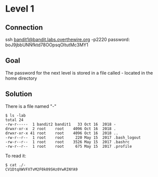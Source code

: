 # Level 1
## Connection
ssh bandit1@bandit.labs.overthewire.org -p2220
password: boJ9jbbUNNfktd78OOpsqOltutMc3MY1
## Goal
The password for the next level is stored in a file called - located in the home directory
## Solution
There is a file named "-"
~~~~
$ ls -lab
total 24
-rw-r-----  1 bandit2 bandit1   33 Oct 16  2018 -
drwxr-xr-x  2 root    root    4096 Oct 16  2018 .
drwxr-xr-x 41 root    root    4096 Oct 16  2018 ..
-rw-r--r--  1 root    root     220 May 15  2017 .bash_logout
-rw-r--r--  1 root    root    3526 May 15  2017 .bashrc
-rw-r--r--  1 root    root     675 May 15  2017 .profile
~~~~
To read it:
~~~~
$ cat ./-
CV1DtqXWVFXTvM2F0k09SHz0YwRINYA9
~~~~

